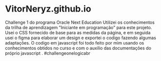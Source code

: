 # VitorNeryz.github.io
Challenge 1 do programa Oracle Next Education
   Utilizei os conhecimentos da trilha de aprendizagem "Iniciante em programação" para este projeto. Usei o CSS fornecido de base para as medidas da página, e em seguida usei o figma para elaborar um design e exportei o codigo fazendo algumas adaptações. O codigo em javascript foi todo feito por mim usando os conhecimentos obtidos no curso e com o auxilio das documentações do próprio javascript . #challengeonelogicabr
